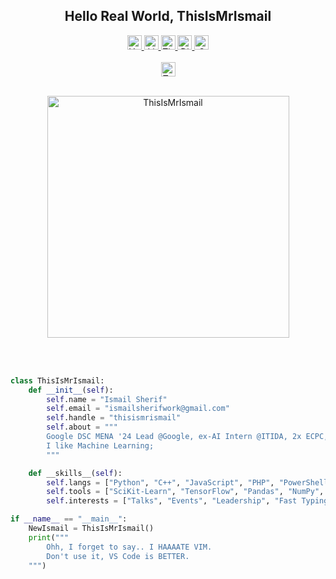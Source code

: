 <meta http-equiv="Cache-Control" content="no-cache, no-store, must-revalidate">
<meta http-equiv="Pragma" content="no-cache">
<meta http-equiv="Expires" content="0">

<div align="center">
    <h2>Hello Real World, ThisIsMrIsmail</h2>
</div>


<div align="center">
    <a href="https://youtube.com/@ThisIsMrIsmail" target="_blank">
        <img src="https://img.shields.io/static/v1?message=Youtube&logo=youtube&label=&color=FF0000&logoColor=white&labelColor=&flat"
            height="23" alt="YouTube">
    </a>
    <a href="https://linkedin.com/in/ThisIsMrIsmail" target="_blank">
        <img src="https://img.shields.io/static/v1?message=LinkedIn&logo=linkedin&label=&color=0077B5&logoColor=white&flat"
            height="23" alt="LinkedIn">
    </a>
    <a href="https://github.com/ThisIsMrIsmail" target="_blank">
        <img src="https://komarev.com/ghpvc/?username=ThisIsMrIsmail&label=Profile%20Views&color=blueviolet&flat"
            height="23" alt="ThisIsMrIsmail">
    </a>
    <a href="https://discord.com/users/ThisIsMrIsmail#0476" target="_blank">
        <img src="https://img.shields.io/static/v1?message=Discord&logo=discord&label=&color=7289DA&logoColor=white&labelColor=&flat"
            height="23" alt="Discord">
    </a>
    <a href="mailto:ismailsherifwork@gmail.com" target="_blank">
        <img src="https://img.shields.io/static/v1?message=Gmail&logo=gmail&label=&color=D14836&logoColor=white&labelColor=&flat"
            height="23" alt="Gmail">
    </a>
    <br><br>
    <a href="https://wakatime.com/@da667081-e299-4c08-85ff-0eb8e72377a3" target="_blank" rel="noreferrer">
        <img src="https://wakatime.com/badge/user/da667081-e299-4c08-85ff-0eb8e72377a3.svg"
            alt="Total time coded since May 8 2023" height="23" alt="WakaTime">
    </a>
    <br><br>
    <a href="https://github.com/ThisIsMrIsmail/" target="_blank" rel="noreferrer">
        <p> <img width="387" src="https://github-readme-stats.vercel.app/api?username=ThisIsMrIsmail&show_icons=true&theme=dark"
            alt="ThisIsMrIsmail"> </p>
    </a>
    <br><br>
</div>

```python
class ThisIsMrIsmail:
    def __init__(self):
        self.name = "Ismail Sherif"
        self.email = "ismailsherifwork@gmail.com"
        self.handle = "thisismrismail"
        self.about = """
        Google DSC MENA '24 Lead @Google, ex-AI Intern @ITIDA, 2x ECPC, ex-Forward Program @McKinsey 🚀
        I like Machine Learning;
        """

    def __skills__(self):
        self.langs = ["Python", "C++", "JavaScript", "PHP", "PowerShell", "Bash"]
        self.tools = ["SciKit-Learn", "TensorFlow", "Pandas", "NumPy", "OpenCV"]
        self.interests = ["Talks", "Events", "Leadership", "Fast Typing (95wpm)"]

if __name__ == "__main__":
    NewIsmail = ThisIsMrIsmail()
    print("""
        Ohh, I forget to say.. I HAAAATE VIM.
        Don't use it, VS Code is BETTER.
    """)
```


<!-- <p>
    <a target="_blank" href="https://www.w3schools.com/cpp/"> <img src="https://skillicons.dev/icons?i=cpp" alt="CPP" width="50" height="50"> </a>
    <a target="_blank" href="https://www.python.org"> <img src="https://skillicons.dev/icons?i=py" alt="Python" width="50" height="50"> </a>
    <a target="_blank" href="https://www.tensorflow.org/"> <img src="https://skillicons.dev/icons?i=tensorflow" alt="Tensorflow" width="50" height="50"> </a>
    <a target="_blank" href="https://flask.palletsprojects.com/"> <img src="https://skillicons.dev/icons?i=flask" alt="Flask" width="50" height="50"> </a>
    <a target="_blank" href="https://www.linux.org/"> <img src="https://skillicons.dev/icons?i=linux" alt="Linux" width="50" height="50"> </a>
    <a target="_blank" href="https://www.php.net"> <img src="https://skillicons.dev/icons?i=php" alt="PHP" width="50" height="50"> </a>
    <a target="_blank" href="https://developer.mozilla.org/en-US/docs/Web/JavaScript"> <img src="https://skillicons.dev/icons?i=js" alt="JavaScript" width="50" height="50"> </a>
    <a target="_blank" href="https://nodejs.org"> <img src="https://skillicons.dev/icons?i=nodejs" alt="NodeJS" width="50" height="50"> </a>
    <a target="_blank" href="https://expressjs.com"> <img src="https://skillicons.dev/icons?i=express" alt="ExpressJS" width="50" height="50"> </a>
    <a target="_blank" href="https://git-scm.com/"> <img src="https://skillicons.dev/icons?i=git" alt="Git" width="50" height="50"> </a>
    <a target="_blank" href="https://learn.microsoft.com/en-us/powershell/"> <img src="https://skillicons.dev/icons?i=powershell" alt="Powershell" width="50" height="50"> </a>
    <a target="_blank" href="https://www.mysql.com/"> <img src="https://skillicons.dev/icons?i=mysql" alt="MySQL" width="50" height="50"> </a>
    <a target="_blank" href="https://getbootstrap.com"> <img src="https://skillicons.dev/icons?i=bootstrap" alt="Bootstrap" width="50" height="50"> </a>
    <a target="_blank" href="https://www.w3schools.com/css/"> <img src="https://skillicons.dev/icons?i=css" alt="CSS" width="50" height="50"> </a>
    <a target="_blank" href="https://www.w3.org/html/"> <img src="https://skillicons.dev/icons?i=html" alt="HTML" width="50" height="50"> </a>
</p> -->


<!-- <table>
    <tr>
        <td style="margin: none">
            <a href="https://github.com/ThisIsMrIsmail/TTT" target="_blank" rel="noreferrer">
                <p> <img width="394" src="https://github-readme-stats.vercel.app/api/pin/?username=ThisIsMrIsmail&repo=Triple-T-Academy&theme=dark"
                alt="ThisIsMrIsmail"> </p>
            </a>
            <a href="https://wakatime.com/@ThisIsMrIsmail" target="_blank" rel="noreferrer">
                <p> <img width="394" src="https://github-readme-stats.vercel.app/api/wakatime?username=thisismrismail&theme=dark"
                alt="ThisIsMrIsmail"> </p>
            </a>
        </td>
        <td style="margin: none">
            <a href="https://github.com/ThisIsMrIsmail/" target="_blank" rel="noreferrer">
                <p> <img width="387" src="https://github-readme-stats.vercel.app/api?username=ThisIsMrIsmail&show_icons=true&theme=dark"
                alt="ThisIsMrIsmail"> </p>
            </a>
            <a href="https://github.com/ThisIsMrIsmail?tab=repositories" target="_blank" rel="noreferrer">
                <p> <img width="387" src="https://github-readme-stats.vercel.app/api/top-langs?username=ThisIsMrIsmail&show_icons=true&locale=en&layout=compact&theme=dark"
                alt="ThisIsMrIsmail"> </p>
            </a>
            <a href="https://github.com/ThisIsMrIsmail/" target="_blank" rel="noreferrer">
                <p> <img width="387" src="https://github-readme-streak-stats.herokuapp.com/?user=ThisIsMrIsmail&theme=dark"
                alt="ThisIsMrIsmail"> </p>
            </a>
        </td>
    </tr>
</table> -->